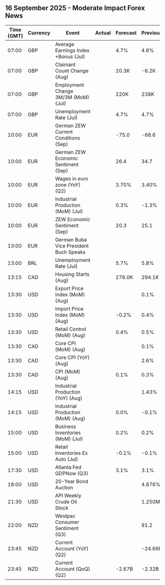 ## 16 September 2025 - Moderate Impact Forex News

| Time (GMT) | Currency | Event | Actual | Forecast | Previous |
|------|----------|-------|--------|----------|----------|
| 07:00 | GBP | Average Earnings Index +Bonus (Jul) |  | 4.7% | 4.6% |
| 07:00 | GBP | Claimant Count Change (Aug) |  | 20.3K | -6.2K |
| 07:00 | GBP | Employment Change 3M/3M (MoM) (Jul) |  | 220K | 238K |
| 07:00 | GBP | Unemployment Rate (Jul) |  | 4.7% | 4.7% |
| 10:00 | EUR | German ZEW Current Conditions (Sep) |  | -75.0 | -68.6 |
| 10:00 | EUR | German ZEW Economic Sentiment (Sep) |  | 26.4 | 34.7 |
| 10:00 | EUR | Wages in euro zone (YoY) (Q2) |  | 3.70% | 3.40% |
| 10:00 | EUR | Industrial Production (MoM) (Jul) |  | 0.3% | -1.3% |
| 10:00 | EUR | ZEW Economic Sentiment (Sep) |  | 20.3 | 25.1 |
| 13:00 | EUR | German Buba Vice President Buch Speaks |  |  |  |
| 13:00 | BRL | Unemployment Rate (Jul) |  | 5.7% | 5.8% |
| 13:15 | CAD | Housing Starts (Aug) |  | 278.0K | 294.1K |
| 13:30 | USD | Export Price Index (MoM) (Aug) |  |  | 0.1% |
| 13:30 | USD | Import Price Index (MoM) (Aug) |  | -0.2% | 0.4% |
| 13:30 | USD | Retail Control (MoM) (Aug) |  | 0.4% | 0.5% |
| 13:30 | CAD | Core CPI (MoM) (Aug) |  |  | 0.1% |
| 13:30 | CAD | Core CPI (YoY) (Aug) |  |  | 2.6% |
| 13:30 | CAD | CPI (MoM) (Aug) |  | 0.1% | 0.3% |
| 14:15 | USD | Industrial Production (YoY) (Aug) |  |  | 1.43% |
| 14:15 | USD | Industrial Production (MoM) (Aug) |  | 0.0% | -0.1% |
| 15:00 | USD | Business Inventories (MoM) (Jul) |  | 0.2% | 0.2% |
| 15:00 | USD | Retail Inventories Ex Auto (Jul) |  | -0.1% | -0.1% |
| 17:30 | USD | Atlanta Fed GDPNow (Q3) |  | 3.1% | 3.1% |
| 18:00 | USD | 20-Year Bond Auction |  |  | 4.876% |
| 21:30 | USD | API Weekly Crude Oil Stock |  |  | 1.250M |
| 22:00 | NZD | Westpac Consumer Sentiment (Q3) |  |  | 91.2 |
| 23:45 | NZD | Current Account (YoY) (Q2) |  |  | -24.66B |
| 23:45 | NZD | Current Account (QoQ) (Q2) |  | -2.67B | -2.32B |
